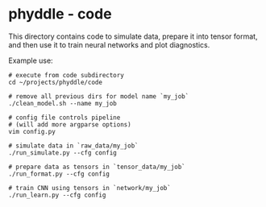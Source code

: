 # phyddle - code

This directory contains code to simulate data, prepare it into tensor format, and then use it to train neural networks and plot diagnostics.

Example use:
```
# execute from code subdirectory
cd ~/projects/phyddle/code

# remove all previous dirs for model name `my_job`
./clean_model.sh --name my_job

# config file controls pipeline
# (will add more argparse options)
vim config.py

# simulate data in `raw_data/my_job`
./run_simulate.py --cfg config

# prepare data as tensors in `tensor_data/my_job`
./run_format.py --cfg config

# train CNN using tensors in `network/my_job`
./run_learn.py --cfg config
```
